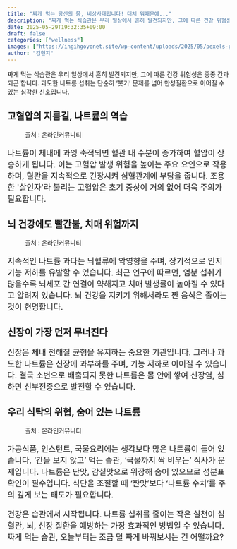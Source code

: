 ```yaml
---
title: "짜게 먹는 당신의 몸, 비상사태입니다! 대체 뭐때문에..."
description: "짜게 먹는 식습관은 우리 일상에서 흔히 발견되지만, 그에 따른 건강 위험성은 종종 간과되곤 합니다. 과도한 나트륨 섭취는 단순히 ‘붓기’ 문제를 넘어 만성질환으로 이어질 수 있는 심각한 신호입니다."
date: 2025-05-29T19:32:35+09:00
draft: false
categories: ["wellness"]
images: ["https://ingihgoyonet.site/wp-content/uploads/2025/05/pexels-pavel-danilyuk-7108338-684x1024.jpg", "https://ingihgoyonet.site/wp-content/uploads/2025/05/pexels-googledeepmind-17484975-1024x643.jpg", "https://ingihgoyonet.site/wp-content/uploads/2025/05/pexels-guvo59-30506288-1024x683.jpg"]
author: "김현지"
---
```


<p>짜게 먹는 식습관은 우리 일상에서 흔히 발견되지만, 그에 따른 건강 위험성은 종종 간과되곤 합니다. 과도한 나트륨 섭취는 단순히 ‘붓기’ 문제를 넘어 만성질환으로 이어질 수 있는 심각한 신호입니다.</p> <h2 >고혈압의 지름길, 나트륨의 역습</h2> <figure ><img src="https://ingihgoyonet.site/wp-content/uploads/2025/05/pexels-pavel-danilyuk-7108338-684x1024.jpg" alt="" style="aspect-ratio:16/9;object-fit:cover"/><figcaption >출처 : 온라인커뮤니티</figcaption></figure> <p style="font-size:18px">나트륨이 체내에 과잉 축적되면 혈관 내 수분이 증가하여 혈압이 상승하게 됩니다. 이는 고혈압 발생 위험을 높이는 주요 요인으로 작용하며, 혈관을 지속적으로 긴장시켜 심혈관계에 부담을 줍니다. 조용한 '살인자'라 불리는 고혈압은 초기 증상이 거의 없어 더욱 주의가 필요합니다.</p> <h2 >뇌 건강에도 빨간불, 치매 위험까지</h2> <figure ><img src="https://ingihgoyonet.site/wp-content/uploads/2025/05/pexels-googledeepmind-17484975-1024x643.jpg" alt="" style="aspect-ratio:16/9;object-fit:cover"/><figcaption >출처 : 온라인커뮤니티</figcaption></figure> <p style="font-size:18px">지속적인 나트륨 과다는 뇌혈류에 악영향을 주며, 장기적으로 인지기능 저하를 유발할 수 있습니다. 최근 연구에 따르면, 염분 섭취가 많을수록 뇌세포 간 연결이 약해지고 치매 발생률이 높아질 수 있다고 알려져 있습니다. 뇌 건강을 지키기 위해서라도 짠 음식은 줄이는 것이 현명합니다.</p> <h2 >신장이 가장 먼저 무너진다</h2> <p style="font-size:18px">신장은 체내 전해질 균형을 유지하는 중요한 기관입니다. 그러나 과도한 나트륨은 신장에 과부하를 주며, 기능 저하로 이어질 수 있습니다. 결국 소변으로 배출되지 못한 나트륨은 몸 안에 쌓여 신장염, 심하면 신부전증으로 발전할 수 있습니다.</p> <h2 >우리 식탁의 위협, 숨어 있는 나트륨</h2> <figure ><img src="https://ingihgoyonet.site/wp-content/uploads/2025/05/pexels-guvo59-30506288-1024x683.jpg" alt="" style="aspect-ratio:16/9;object-fit:cover"/><figcaption >출처 : 온라인커뮤니티</figcaption></figure> <p style="font-size:18px">가공식품, 인스턴트, 국물요리에는 생각보다 많은 나트륨이 들어 있습니다. ‘간을 보지 않고’ 먹는 습관, ‘국물까지 싹 비우는’ 식사가 문제입니다. 나트륨은 단맛, 감칠맛으로 위장해 숨어 있으므로 성분표 확인이 필수입니다. 식단을 조절할 때 ‘짠맛’보다 ‘나트륨 수치’를 주의 깊게 보는 태도가 필요합니다.</p> <p style="font-size:18px">건강은 습관에서 시작됩니다. 나트륨 섭취를 줄이는 작은 실천이 심혈관, 뇌, 신장 질환을 예방하는 가장 효과적인 방법일 수 있습니다. 짜게 먹는 습관, 오늘부터는 조금 덜 짜게 바꿔보시는 건 어떨까요?</p>